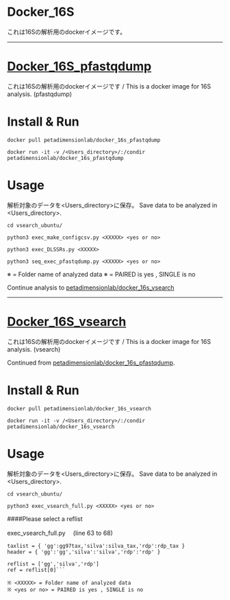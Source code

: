 # Docker_16S
これは16Sの解析用のdockerイメージです。

---

# [Docker_16S_pfastqdump](https://hub.docker.com/r/petadimensionlab/docker_16s_pfastqdump/)
これは16Sの解析用のdockerイメージです / This is a docker image for 16S analysis. (pfastqdump)

# Install & Run

```docker pull petadimensionlab/docker_16s_pfastqdump```

```docker run -it -v /<Users_directory>/:/condir petadimensionlab/docker_16s_pfastqdump```

# Usage
解析対象のデータを<Users_directory>に保存。
Save data to be analyzed in <Users_directory>.

```cd vsearch_ubuntu/```
 
```python3 exec_make_configcsv.py <XXXXX> <yes or no>```

```python3 exec_DLSSRs.py <XXXXX>```

```python3 seq_exec_pfastqdump.py <XXXXX> <yes or no>```

※ <XXXXX> = Folder name of analyzed data
※ <yes or no> = PAIRED is yes , SINGLE is no

Continue analysis to [petadimensionlab/docker_16s_vsearch](https://hub.docker.com/r/petadimensionlab/docker_16s_vsearch/)

---

# [Docker_16S_vsearch](https://hub.docker.com/r/petadimensionlab/docker_16s_vsearch/)
これは16Sの解析用のdockerイメージです / This is a docker image for 16S analysis. (vsearch)

Continued from [petadimensionlab/docker_16s_pfastqdump](https://hub.docker.com/r/petadimensionlab/docker_16s_pfastqdump/).
# Install & Run

```docker pull petadimensionlab/docker_16s_vsearch```

```docker run -it -v /<Users_directory>/:/condir petadimensionlab/docker_16s_vsearch```

# Usage
解析対象のデータを<Users_directory>に保存。
Save data to be analyzed in <Users_directory>.

```cd vsearch_ubuntu/```

```python3 exec_vsearch_full.py <XXXXX> <yes or no>```


####Please select a reflist

 exec_vsearch_full.py　
 (line 63 to 68)

```fastalist = { 'gg':gg97fasta,'silva':silva_fasta,'rdp':rdp_fasta }
taxlist = { 'gg':gg97tax,'silva':silva_tax,'rdp':rdp_tax }
header = { 'gg':'gg','silva':'silva','rdp':'rdp' }

reflist = ['gg','silva','rdp']
ref = reflist[0]```

※ <XXXXX> = Folder name of analyzed data
※ <yes or no> = PAIRED is yes , SINGLE is no



